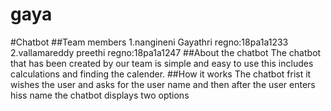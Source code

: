 # gaya
#Chatbot
##Team members
1.nangineni Gayathri  regno:18pa1a1233
2.vallamareddy preethi regno:18pa1a1247
##About the chatbot
The chatbot that has been created by our team is simple and easy to use this includes calculations and finding the calender.
##How it works
The chatbot frist it wishes the user and asks for the user name and then after the user enters hiss name the chatbot displays two options
